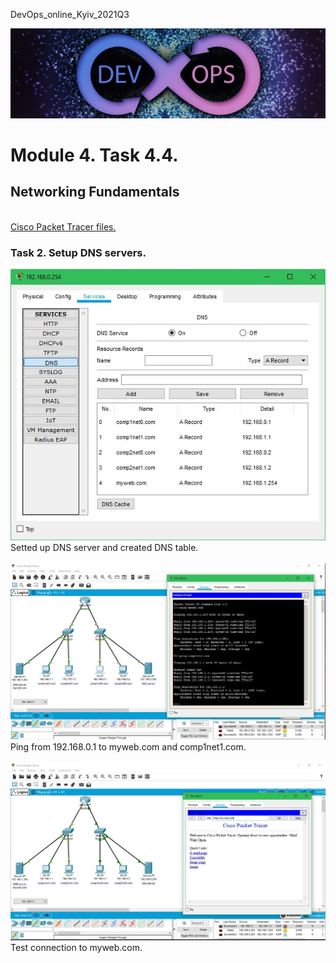 <p>DevOps_online_Kyiv_2021Q3</p>

<img src="img/devops_head.jpg" alt="DevOps">

<h1>Module 4. Task 4.4.</h1>
<h2>Networking Fundamentals</h2>
<br>
<a href="https://github.com/vurdaLUCK/DevOps_online_Kyiv_2021Q3/tree/main/m4/task4.4/files" title="Files">Cisco Packet Tracer files.</a>

<h3>Task 2. Setup DNS servers.</h3>

<p>
<img src="img/task4.4_DNS.jpg" alt="Task 4.4_DNS">
<br>
Setted up DNS server and created DNS table.
<br>
<br>
<img src="img/task4.4_ping.jpg" alt="Task 4.4_ping">
<br>
Ping from 192.168.0.1 to myweb.com and comp1net1.com.
<br>
<br>
<img src="img/task4.4_testcon_WEB.jpg" alt="Task 4.4_DNS">
<br>
Test connection to myweb.com.
<br>
<br>
</p>
